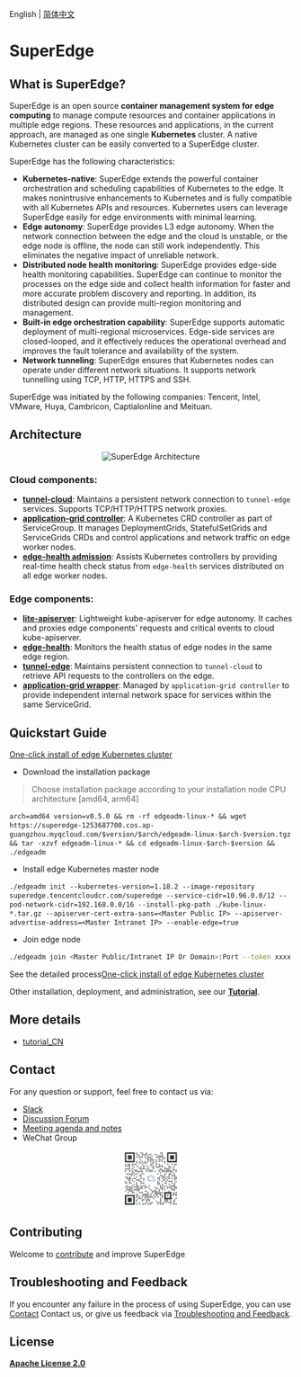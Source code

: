 English | [简体中文](./README_CN.md)

# SuperEdge

## What is SuperEdge?

SuperEdge is an open source **container management system for edge computing** to manage compute resources and container applications in multiple edge regions. These resources and applications, in the current approach, are managed as one single **Kubernetes** cluster. A native Kubernetes cluster can be easily converted to a SuperEdge cluster.

SuperEdge has the following characteristics:

* **Kubernetes-native**: SuperEdge extends the powerful container orchestration and scheduling capabilities of Kubernetes to the edge. It makes nonintrusive enhancements to Kubernetes and is fully compatible with all Kubernetes APIs and resources. Kubernetes users can leverage SuperEdge easily for edge environments with minimal learning.
* **Edge autonomy**: SuperEdge provides L3 edge autonomy. When the network connection between the edge and the cloud is unstable, or the edge node is offline, the node can still work independently. This eliminates the negative impact of unreliable network.
* **Distributed node health monitoring**: SuperEdge provides edge-side health monitoring capabilities. SuperEdge can continue to monitor the processes on the edge side and collect health information for faster and more accurate problem discovery and reporting. In addition, its distributed design can provide multi-region monitoring and management.
* **Built-in edge orchestration capability**: SuperEdge supports automatic deployment of multi-regional microservices.
  Edge-side services are closed-looped, and it effectively reduces the operational overhead and improves the fault
  tolerance and availability of the system.
* **Network tunneling**: SuperEdge ensures that Kubernetes nodes can operate under different network situations. It
  supports network tunnelling using TCP, HTTP, HTTPS and SSH.

SuperEdge was initiated by the following companies: Tencent, Intel, VMware, Huya, Cambricon, Captialonline and Meituan.


## Architecture

<div align="center">
  <img src="docs/img/superedge_arch.png" width=80% title="SuperEdge Architecture">
</div>

### Cloud components:

* [**tunnel-cloud**](docs/components/tunnel.md): Maintains a persistent network connection to `tunnel-edge` services. Supports TCP/HTTP/HTTPS network proxies.
* [**application-grid controller**](docs/components/service-group.md): A Kubernetes CRD controller as part of ServiceGroup. It manages DeploymentGrids, StatefulSetGrids and ServiceGrids CRDs and control applications and network traffic on edge worker nodes.
* [**edge-health admission**](docs/components/edge-health.md): Assists Kubernetes controllers by providing real-time health check status from `edge-health` services distributed on all edge worker nodes.

### Edge components:

* [**lite-apiserver**](docs/components/lite-apiserver.md): Lightweight kube-apiserver for edge autonomy. It caches and proxies edge components' requests and critical events to cloud kube-apiserver.
* [**edge-health**](docs/components/edge-health.md): Monitors the health status of edge nodes in the same edge region.
* [**tunnel-edge**](docs/components/tunnel.md): Maintains persistent connection to `tunnel-cloud` to retrieve API requests to the controllers on the edge.
* [**application-grid wrapper**](docs/components/serviceGroup.md): Managed by `application-grid controller` to provide independent internal network space for services within the same ServiceGrid.

## Quickstart Guide
[One-click install of edge Kubernetes cluster](./docs/installation/install_edge_kubernetes.md)

-   Download the installation package
> Choose installation package according to your installation node CPU architecture [amd64, arm64]
```shell
arch=amd64 version=v0.5.0 && rm -rf edgeadm-linux-* && wget https://superedge-1253687700.cos.ap-guangzhou.myqcloud.com/$version/$arch/edgeadm-linux-$arch-$version.tgz && tar -xzvf edgeadm-linux-* && cd edgeadm-linux-$arch-$version && ./edgeadm
```

-   Install edge Kubernetes master node
```shell
./edgeadm init --kubernetes-version=1.18.2 --image-repository superedge.tencentcloudcr.com/superedge --service-cidr=10.96.0.0/12 --pod-network-cidr=192.168.0.0/16 --install-pkg-path ./kube-linux-*.tar.gz --apiserver-cert-extra-sans=<Master Public IP> --apiserver-advertise-address=<Master Intranet IP> --enable-edge=true
```

-   Join edge node
```bash
./edgeadm join <Master Public/Intranet IP Or Domain>:Port --token xxxx --discovery-token-ca-cert-hash sha256:xxxxxxxxxx --install-pkg-path <edgeadm kube-* install package address path> --enable-edge=true
```

See the detailed process[One-click install of edge Kubernetes cluster](./docs/installation/install_edge_kubernetes.md)

Other installation, deployment, and administration, see our [**Tutorial**](docs/tutorial.md).

## More details
- [tutorial_CN](./docs/tutorial_CN.md)

## Contact

For any question or support, feel free to contact us via:
- [Slack](https://app.slack.com/client/T01GSLDPQG7/C01H7KT4PMZ)
- [Discussion Forum](https://groups.google.com/g/superedge)
- [Meeting agenda and notes](https://docs.qq.com/doc/DSFVJbHVFUnVKdFlE)
- WeChat Group

<div align="center">
  <img src="docs/img/wechat-group.png" width=20% title="SuperEdge WeChat group">
</div>

## Contributing

Welcome to [contribute](./CONTRIBUTING.md) and improve SuperEdge

## Troubleshooting and Feedback

If you encounter any failure in the process of using SuperEdge, you can use [Contact](./README.md#:~:text=Slack,Group) Contact us, or give us feedback via [Troubleshooting and Feedback](./SECURITY.md).

## License

[**Apache License 2.0**](./LICENSE)

